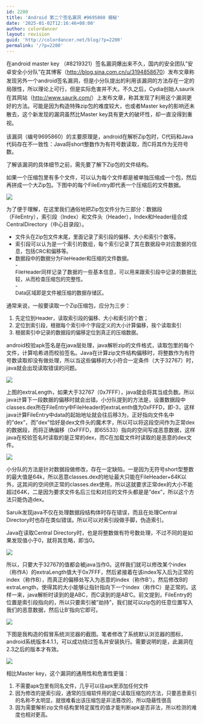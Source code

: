 ```yaml
---
id: 2200
title: 'Android 第二个签名漏洞 #9695860 揭秘'
date: '2025-01-02T12:16:46+08:00'
author: colordancer
layout: revision
guid: 'http://colordancer.net/blog/?p=2200'
permalink: '/?p=2200'
---
```


<span style="line-height: 1.6em;">在android master key （#8219321）签名漏洞爆出来不久，国内的安全团队”安卓安全小分队”在其博客（</span><http://blog.sina.com.cn/u/3194858670><span style="line-height: 1.6em;">）发布文章称发现另外一个android签名漏洞，但是小分队提出的利用该漏洞的方法存在一定的局限性，所以理论上可行，但是实际危害并不大。不久之后，Cydia创始人saurik在其网站（</span><http://www.saurik.com/><span style="line-height: 1.6em;">）上发布文章，称其发现了利用这个漏洞更好的方法。可能是因为构造特殊zip包的难度较大，也或者Master key的影响还未散去，这个新发现的漏洞虽然比Master key具有更大的破坏性，却一直没得到重视。</span>

该漏洞（编号9695860）的主要原理是，android在解析Zip包时，C代码和Java代码存在不一致性：Java将short整数作为有符号数读取，而C将其作为无符号数。

了解该漏洞的具体细节之前，需先要了解下Zip包的文件结构。

如果一个压缩包里有多个文件，可以认为每个文件都是被单独压缩成一个包，然后再拼成一个大Zip包。下图中的每个FileEntry即代表一个压缩后的文件数据。

![](http://www.colordancer.net/blog/wp-content/uploads/2013/08/082613_1549_Android1.png)

为了便于理解，在这里我们通俗地把Zip包文件分为三部分：数据段（FileEntry），索引段（Index）和文件头（Header），Index和Header组合成CentralDirectory（中心目录段）。

- <div style="text-align: justify;"><span style="font-size: 10pt;">文件头在Zip包文件末尾，里面记录了索引段的偏移、大小和索引个数等。</span></div>
- <div style="text-align: justify;"><span style="font-size: 10pt;">索引段可以认为是一个索引的数组，每个索引记录了其在数据段中对应数据的信息，包括CRC和偏移等。</span></div>
- <div style="text-align: justify;"><span style="font-size: 10pt;">数据段中的数据分为FileHeader和压缩的文件数据。</span></div>
    - <div style="text-align: justify;"><span style="font-size: 10pt;">FileHeader同样记录了数据的一些基本信息，可以用来跟索引段中记录的数据比较，从而检查压缩包的完整性。</span></div>
    - <div style="text-align: justify;"><span style="font-size: 10pt;">Data区域即是文件被压缩的数据存储区。</span></div>

通常来说，一般要读取一个Zip压缩包，应分为三步：

1. <div style="text-align: justify;"><span style="font-size: 10pt;">先定位到Header，读取索引段的偏移、大小和索引的个数；</span></div>
2. <div style="text-align: justify;"><span style="font-size: 10pt;">定位到索引段，根据每个索引中个字段定义的大小计算偏移，挨个读取索引</span></div>
3. <div style="text-align: justify;"><span style="font-size: 10pt;">根据索引中记录的数据段的偏移定位到真正的压缩数据。</span></div>

android校验apk签名是在java层处理，java解析zip的文件格式，读取包里的每个文件，计算哈希进而校验签名。Java在计算zip文件结构偏移时，将整数作为有符号数读取却没有做处理，所以当这些偏移的大小符合一定条件（大于32767）时，java就会出现读取错误的问题。

![](http://www.colordancer.net/blog/wp-content/uploads/2013/08/082613_1549_Android2.png)

上图的extraLength，如果大于32767（0x7FFF），java就会将其当成负数。所以java计算下一段数据的偏移时就会出错。小分队提到的方法是，设置数据段中classes.dex所在FileEntry中FileHeader的extraLenth值为0xFFFD，即-3，这样java计算FileEntry中data的起始地址就会往后移3为，正好指向文件名中的”dex”，而”dex”恰好是dex文件头的魔术字，所以可以将这段空间作为正常dex的数据段，而将正确偏移（0xFFFD，即65533）指向的空间写成恶意数据，这样java在校验签名时读取的是正常的dex，而C在加载文件时读取的是恶意的dex文件。

![](http://www.colordancer.net/blog/wp-content/uploads/2013/08/082613_1549_Android3.gif)

小分队的方法是针对数据段做修改，存在一定缺陷，一是因为无符号short型整数的最大值是64k，所以恶意classes.dex的地址最大只能在FileHeader+64K以外，这其间的空间供正常的classes.dex使用，所以这就要求正常dex的大小不能超过64K，二是因为要求文件名后三位和对应的文件头都是是”dex”，所以这个方法只能伪造dex。

Saruik发现java不仅在处理数据段结构体时存在错误，而且在处理Central Directory时也存在类似错误。所以可以对索引段做手脚，伪造索引。

Java在读取Central Directory时，也是将整数做有符号数处理，不过不同的是如果发现值小于0，就将其忽略，即当0。

![](http://www.colordancer.net/blog/wp-content/uploads/2013/08/082613_1549_Android4.png)

所以，只要大于32767的值都会被java当作0。这样我们就可以修改某个index（称作A）的extraLength值大于0x7FFF，然后紧接着在该index写入后为正常的index（称作B），而真正的偏移处写入为恶意的index（称作B’）。然后修改B的extraLength，使得其的大小能够让指针指向下一个index（称作C）是正常的。这样一来，java解析时读到的是ABC，而C读到的是AB’C。前文提到，FileEntry的位置是索引段指向的，所以只要索引被”劫持”，我们就可以zip包的任意位置写入我们的恶意数据，然后让B’指向它即可。

![](http://www.colordancer.net/blog/wp-content/uploads/2013/08/082613_1549_Android5.png)

下图是我构造的假冒系统浏览器的截图。笔者修改了系统默认浏览器的图标，android系统版本4.1.1，可以成功绕过签名并安装执行。需要说明的是，此漏洞在2.3之后的版本才有效。

![](http://www.colordancer.net/blog/wp-content/uploads/2013/08/082613_1549_Android6.png)

相比Master key，这个漏洞的通用性和危害性更强：

1. <div style="text-align: justify;"><span style="font-size: 10pt;">不需要apk包里有同名文件，几乎可以往apk里添加任何文件</span></div>
2. <div style="text-align: justify;"><span style="font-size: 10pt;">因为修改的是索引段，通常的压缩软件用的是C读取压缩包的方法，只要恶意索引的名称不太明显，就很难看出该压缩包是非法篡改的，所以隐蔽性很高</span></div>
3. <div style="text-align: justify;"><span style="font-size: 10pt;">因为需要解析zip文件结构里特定属性的值才能判断apk是否非法，所以检测的难度也相对更高。</span></div>